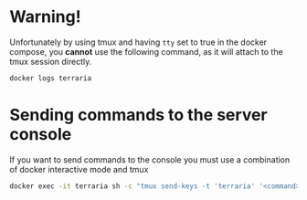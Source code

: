 # Warning!

Unfortunately by using tmux and having `tty` set to true in the docker compose, you **cannot** use the following command, as it will attach to the tmux session directly.
```bash
docker logs terraria
```

# Sending commands to the server console

If you want to send commands to the console you must use a combination of docker interactive mode and tmux
```bash
docker exec -it terraria sh -c "tmux send-keys -t 'terraria' '<command>' Enter"
```

